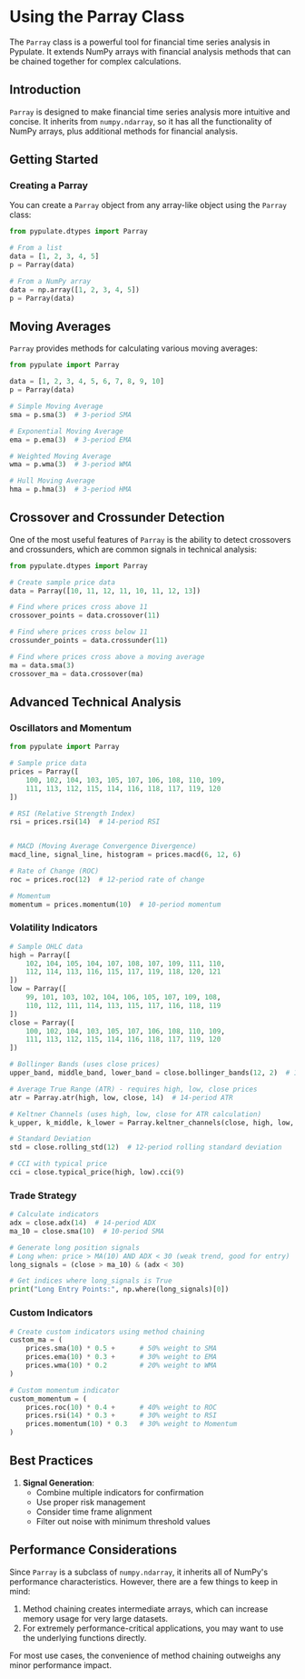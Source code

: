 # Using the Parray Class

The `Parray` class is a powerful tool for financial time series analysis in Pypulate. It extends NumPy arrays with financial analysis methods that can be chained together for complex calculations.

## Introduction

`Parray` is designed to make financial time series analysis more intuitive and concise. It inherits from `numpy.ndarray`, so it has all the functionality of NumPy arrays, plus additional methods for financial analysis.

## Getting Started

### Creating a Parray

You can create a `Parray` object from any array-like object using the `Parray` class:

```python
from pypulate.dtypes import Parray

# From a list
data = [1, 2, 3, 4, 5]
p = Parray(data)

# From a NumPy array
data = np.array([1, 2, 3, 4, 5])
p = Parray(data)
```


## Moving Averages

`Parray` provides methods for calculating various moving averages:

```python
from pypulate import Parray

data = [1, 2, 3, 4, 5, 6, 7, 8, 9, 10]
p = Parray(data)

# Simple Moving Average
sma = p.sma(3)  # 3-period SMA

# Exponential Moving Average
ema = p.ema(3)  # 3-period EMA

# Weighted Moving Average
wma = p.wma(3)  # 3-period WMA

# Hull Moving Average
hma = p.hma(3)  # 3-period HMA
```

## Crossover and Crossunder Detection

One of the most useful features of `Parray` is the ability to detect crossovers and crossunders, which are common signals in technical analysis:

```python
from pypulate.dtypes import Parray

# Create sample price data
data = Parray([10, 11, 12, 11, 10, 11, 12, 13])

# Find where prices cross above 11
crossover_points = data.crossover(11)

# Find where prices cross below 11
crossunder_points = data.crossunder(11)

# Find where prices cross above a moving average
ma = data.sma(3)
crossover_ma = data.crossover(ma)
```

## Advanced Technical Analysis

### Oscillators and Momentum

```python
from pypulate import Parray

# Sample price data
prices = Parray([
    100, 102, 104, 103, 105, 107, 106, 108, 110, 109,
    111, 113, 112, 115, 114, 116, 118, 117, 119, 120
])

# RSI (Relative Strength Index)
rsi = prices.rsi(14)  # 14-period RSI


# MACD (Moving Average Convergence Divergence)
macd_line, signal_line, histogram = prices.macd(6, 12, 6)

# Rate of Change (ROC)
roc = prices.roc(12)  # 12-period rate of change

# Momentum
momentum = prices.momentum(10)  # 10-period momentum

```

### Volatility Indicators

```python
# Sample OHLC data
high = Parray([
    102, 104, 105, 104, 107, 108, 107, 109, 111, 110,
    112, 114, 113, 116, 115, 117, 119, 118, 120, 121
])
low = Parray([
    99, 101, 103, 102, 104, 106, 105, 107, 109, 108,
    110, 112, 111, 114, 113, 115, 117, 116, 118, 119
])
close = Parray([
    100, 102, 104, 103, 105, 107, 106, 108, 110, 109,
    111, 113, 112, 115, 114, 116, 118, 117, 119, 120
])

# Bollinger Bands (uses close prices)
upper_band, middle_band, lower_band = close.bollinger_bands(12, 2)  # 12-period, 2 standard deviations

# Average True Range (ATR) - requires high, low, close prices
atr = Parray.atr(high, low, close, 14)  # 14-period ATR

# Keltner Channels (uses high, low, close for ATR calculation)
k_upper, k_middle, k_lower = Parray.keltner_channels(close, high, low, 12, 2)  # 12-period, 2 ATR multiplier

# Standard Deviation
std = close.rolling_std(12)  # 12-period rolling standard deviation

# CCI with typical price
cci = close.typical_price(high, low).cci(9)
```

### Trade Strategy

```python
# Calculate indicators
adx = close.adx(14)  # 14-period ADX
ma_10 = close.sma(10)  # 10-period SMA

# Generate long position signals
# Long when: price > MA(10) AND ADX < 30 (weak trend, good for entry)
long_signals = (close > ma_10) & (adx < 30)

# Get indices where long_signals is True
print("Long Entry Points:", np.where(long_signals)[0])

```


### Custom Indicators

```python
# Create custom indicators using method chaining
custom_ma = (
    prices.sma(10) * 0.5 +      # 50% weight to SMA
    prices.ema(10) * 0.3 +      # 30% weight to EMA
    prices.wma(10) * 0.2        # 20% weight to WMA
)

# Custom momentum indicator
custom_momentum = (
    prices.roc(10) * 0.4 +      # 40% weight to ROC
    prices.rsi(14) * 0.3 +      # 30% weight to RSI
    prices.momentum(10) * 0.3   # 30% weight to Momentum
)
```

## Best Practices

1. **Signal Generation**:
   - Combine multiple indicators for confirmation
   - Use proper risk management
   - Consider time frame alignment
   - Filter out noise with minimum threshold values

## Performance Considerations

Since `Parray` is a subclass of `numpy.ndarray`, it inherits all of NumPy's performance characteristics. However, there are a few things to keep in mind:

1. Method chaining creates intermediate arrays, which can increase memory usage for very large datasets.
2. For extremely performance-critical applications, you may want to use the underlying functions directly.

For most use cases, the convenience of method chaining outweighs any minor performance impact. 